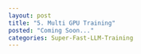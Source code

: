 ```yaml
---
layout: post
title: "5. Multi GPU Training"
posted: "Coming Soon..."
categories: Super-Fast-LLM-Training
---
```

